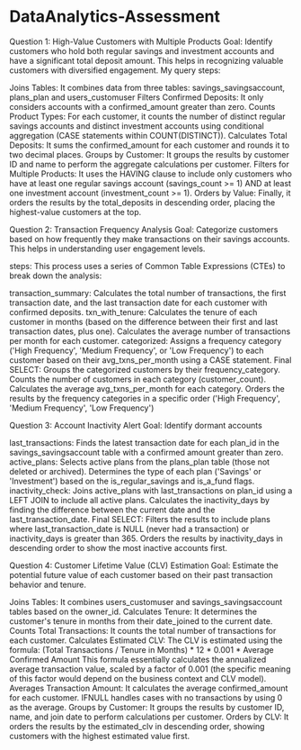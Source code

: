 # DataAnalytics-Assessment

Question 1: High-Value Customers with Multiple Products
Goal: Identify customers who hold both regular savings and investment accounts and have a significant total deposit amount. This helps in recognizing valuable customers with diversified engagement.
My query steps:

Joins Tables: It combines data from three tables: savings_savingsaccount, plans_plan and users_customuser
Filters Confirmed Deposits: It only considers accounts with a confirmed_amount greater than zero.
Counts Product Types: For each customer, it counts the number of distinct regular savings accounts and distinct investment accounts using conditional aggregation (CASE statements within COUNT(DISTINCT)).
Calculates Total Deposits: It sums the confirmed_amount for each customer and rounds it to two decimal places.
Groups by Customer: It groups the results by customer ID and name to perform the aggregate calculations per customer.
Filters for Multiple Products: It uses the HAVING clause to include only customers who have at least one regular savings account (savings_count >= 1) AND at least one investment account (investment_count >= 1).
Orders by Value: Finally, it orders the results by the total_deposits in descending order, placing the highest-value customers at the top.

Question 2: Transaction Frequency Analysis
Goal: Categorize customers based on how frequently they make transactions on their savings accounts. This helps in understanding user engagement levels.

steps:
This process uses a series of Common Table Expressions (CTEs) to break down the analysis:

transaction_summary: Calculates the total number of transactions, the first transaction date, and the last transaction date for each customer with confirmed deposits.
txn_with_tenure: Calculates the tenure of each customer in months (based on the difference between their first and last transaction dates, plus one).
Calculates the average number of transactions per month for each customer.
categorized: Assigns a frequency category ('High Frequency', 'Medium Frequency', or 'Low Frequency') to each customer based on their avg_txns_per_month using a CASE statement.
Final SELECT: Groups the categorized customers by their frequency_category.
Counts the number of customers in each category (customer_count).
Calculates the average avg_txns_per_month for each category.
Orders the results by the frequency categories in a specific order ('High Frequency', 'Medium Frequency', 'Low Frequency')

Question 3: Account Inactivity Alert
Goal: Identify dormant accounts

last_transactions:
Finds the latest transaction date for each plan_id in the savings_savingsaccount table with a confirmed amount greater than zero.
active_plans:
Selects active plans from the plans_plan table (those not deleted or archived).
Determines the type of each plan ('Savings' or 'Investment') based on the is_regular_savings and is_a_fund flags.
inactivity_check:
Joins active_plans with last_transactions on plan_id using a LEFT JOIN to include all active plans.
Calculates the inactivity_days by finding the difference between the current date and the last_transaction_date.
Final SELECT:
Filters the results to include plans where last_transaction_date is NULL (never had a transaction) or inactivity_days is greater than 365.
Orders the results by inactivity_days in descending order to show the most inactive accounts first.

Question 4: Customer Lifetime Value (CLV) Estimation
Goal: Estimate the potential future value of each customer based on their past transaction behavior and tenure.

Joins Tables: It combines users_customuser and savings_savingsaccount tables based on the owner_id.
Calculates Tenure: It determines the customer's tenure in months from their date_joined to the current date.
Counts Total Transactions: It counts the total number of transactions for each customer.
Calculates Estimated CLV: The CLV is estimated using the formula: (Total Transactions / Tenure in Months) * 12 * 0.001 * Average Confirmed Amount
This formula essentially calculates the annualized average transaction value, scaled by a factor of 0.001 (the specific meaning of this factor would depend on the business context and CLV model).
Averages Transaction Amount: It calculates the average confirmed_amount for each customer. IFNULL handles cases with no transactions by using 0 as the average.
Groups by Customer: It groups the results by customer ID, name, and join date to perform calculations per customer.
Orders by CLV: It orders the results by the estimated_clv in descending order, showing customers with the highest estimated value first.